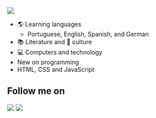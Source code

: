 <img src="https://img.icons8.com/doodle/96/000000/hello--v1.png"/>

- :earth_americas: Learning languages
  - Portuguese, English, Spanish, and German
- :books: Literature and :musical_note: culture
- :computer: Computers and technology
- New on programming
- HTML, CSS and JavaScript

## Follow me on

[<img src="https://img.icons8.com/doodle/48/000000/linkedin--v2.png"/>][linkedin]
[<img src="https://img.icons8.com/doodle/48/000000/instagram-new.png"/>][instagram]

[instagram]: https://www.instagram.com/jope.fd/
[linkedin]: https://www.linkedin.com/in/jo%C3%A3o-pedro-fonseca-dantas-362642178/
